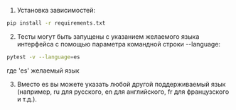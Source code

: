 1. Установка зависимостей:
```bash
pip install -r requirements.txt
```

2. Тесты могут быть запущены с указанием желаемого языка интерфейса с помощью параметра командной строки --language:
```bash
pytest -v --language=es
```
где 'es' желаемый язык

3. Вместо es вы можете указать любой другой поддерживаемый язык (например, ru для русского, en для английского, fr для французского и т.д.).